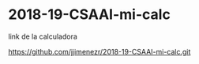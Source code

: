# 2018-19-CSAAI-mi-calc

link de la calculadora

https://github.com/jjimenezr/2018-19-CSAAI-mi-calc.git
